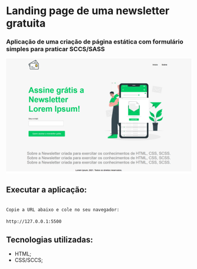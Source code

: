 # Landing page de uma newsletter gratuita

### Aplicação de uma criação de página estática com formulário simples para praticar SCCS/SASS

![](images/home-landing-page.png)

## Executar a aplicação:

```

Copie a URL abaixo e cole no seu navegador:

http://127.0.0.1:5500

```

## Tecnologias utilizadas:

* HTML;
* CSS/SCCS;
